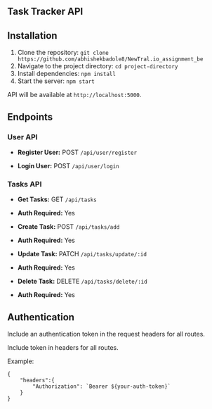 ## Task Tracker API

## Installation

1. Clone the repository: `git clone https://github.com/abhishekbadole8/NewTral.io_assignment_be`
2. Navigate to the project directory: `cd project-directory`
3. Install dependencies: `npm install`
4. Start the server: `npm start`

API will be available at `http://localhost:5000`.

## Endpoints

### User API

- **Register User:** POST `/api/user/register`

- **Login User:** POST `/api/user/login`


### Tasks API

- **Get Tasks:** GET `/api/tasks`
- **Auth Required:** Yes

- **Create Task:** POST `/api/tasks/add`
- **Auth Required:** Yes

- **Update Task:**  PATCH `/api/tasks/update/:id`
- **Auth Required:** Yes

- **Delete Task:** DELETE `/api/tasks/delete/:id`
- **Auth Required:** Yes


## Authentication

Include an authentication token in the request headers for all routes.

Include token in headers for all routes.

Example:

    {
        "headers":{
            "Authorization": `Bearer ${your-auth-token}`
        }
    }